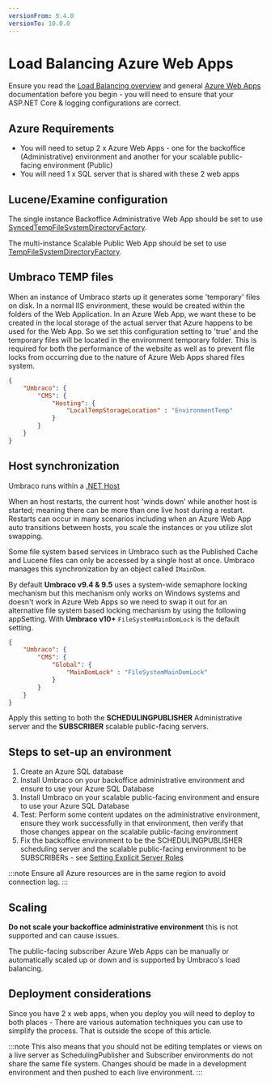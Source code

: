 ```yaml
---
versionFrom: 9.4.0
versionTo: 10.0.0
---
```


# Load Balancing Azure Web Apps

Ensure you read the [Load Balancing overview](index.md) and general [Azure Web Apps](../azure-web-apps.md) documentation before you begin - you will need to ensure that your ASP.NET Core & logging configurations are correct.

## Azure Requirements

* You will need to setup 2 x Azure Web Apps - one for the backoffice (Administrative) environment and another for your scalable public-facing environment (Public)
* You will need 1 x SQL server that is shared with these 2 web apps

## Lucene/Examine configuration

The single instance Backoffice Administrative Web App should be set to use [SyncedTempFileSystemDirectoryFactory](file-system-replication.md#examine-directory-factory-options).

The multi-instance Scalable Public Web App should be set to use [TempFileSystemDirectoryFactory](file-system-replication.md#examine-directory-factory-options).

## Umbraco TEMP files

When an instance of Umbraco starts up it generates some 'temporary' files on disk. In a normal IIS environment, these would be created within the folders of the Web Application. In an Azure Web App, we want these to be created in the local storage of the actual server that Azure happens to be used for the Web App. So we set this configuration setting to 'true' and the temporary files will be located in the environment temporary folder. This is required for both the performance of the website as well as to prevent file locks from occurring due to the nature of Azure Web Apps shared files system.

```json
{
    "Umbraco": {
        "CMS": {
            "Hosting": {
                "LocalTempStorageLocation" : "EnvironmentTemp"
            }
        }
    }
}
```

## Host synchronization

Umbraco runs within a [.NET Host](https://learn.microsoft.com/en-us/aspnet/core/fundamentals/host/generic-host?view=aspnetcore-6.0)

When an host restarts, the current host 'winds down' while another host is started; meaning there can be more than one live host during a restart. Restarts can occur in many scenarios including when an Azure Web App auto transitions between hosts, you scale the instances or you utilize slot swapping.

Some file system based services in Umbraco such as the Published Cache and Lucene files can only be accessed by a single host at once. Umbraco manages this synchronization by an object called `IMainDom`. 

By default **Umbraco v9.4 & 9.5** uses a system-wide semaphore locking mechanism but this mechanism only works on Windows systems and doesn't work in Azure Web Apps so we need to swap it out for an alternative file system based locking mechanism by using the following appSetting.
With **Umbraco v10+** `FileSystemMainDomLock` is the default setting.

```json
{
    "Umbraco": {
        "CMS": {
            "Global": {
                "MainDomLock" : "FileSystemMainDomLock"
            }
        }
    }
}
```

Apply this setting to both the __SCHEDULINGPUBLISHER__ Administrative server and the __SUBSCRIBER__ scalable public-facing servers.

## Steps to set-up an environment

1. Create an Azure SQL database
2. Install Umbraco on your backoffice administrative environment and ensure to use your Azure SQL Database
3. Install Umbraco on your scalable public-facing environment and ensure to use your Azure SQL Database
4. Test: Perform some content updates on the administrative environment, ensure they work successfully in that environment, then verify that those changes appear on the scalable public-facing environment
5. Fix the backoffice environment to be the SCHEDULINGPUBLISHER scheduling server and the scalable public-facing environment to be SUBSCRIBERs - see [Setting Explicit Server Roles](flexible-advanced.md#explicit-schedulingpublisher-server)

:::note
Ensure all Azure resources are in the same region to avoid connection lag.
:::

## Scaling

**Do not scale your backoffice administrative environment** this is not supported and can cause issues.

The public-facing subscriber Azure Web Apps can be manually or automatically scaled up or down and is supported by Umbraco's load balancing.

## Deployment considerations

Since you have 2 x web apps, when you deploy you will need to deploy to both places - There are various automation techniques you can use to simplify the process. That is outside the scope of this article.

:::note
This also means that you should not be editing templates or views on a live server as SchedulingPublisher and Subscriber environments do not share the same file system. Changes should be made in a development environment and then pushed to each live environment.
:::
